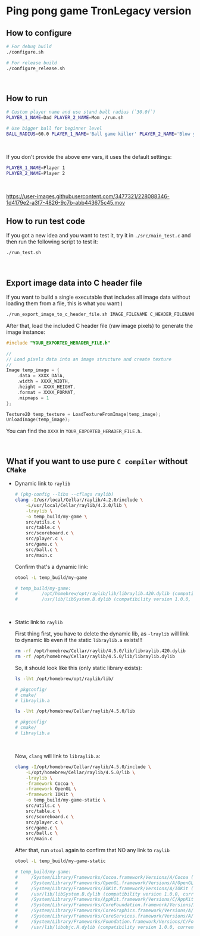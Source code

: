 # Ping pong game TronLegacy version

## How to configure

```bash
# For debug build
./configure.sh

# For release build
./configure_release.sh
```

</br>


## How to run

```bash
# Custom player name and use stand ball radius (`30.0f`)
PLAYER_1_NAME=Dad PLAYER_2_NAME=Mom ./run.sh

# Use bigger ball for beginner level
BALL_RADIUS=60.0 PLAYER_1_NAME='Ball game killer' PLAYER_2_NAME='Blow your mind' ./run.sh
```

</br>

If you don't provide the above env vars, it uses the default settings:

```bash
PLAYER_1_NAME=Player 1
PLAYER_2_NAME=Player 2
```

</br>

https://user-images.githubusercontent.com/3477321/228088346-1d4179e2-a3f7-4826-9c7b-abb443675c45.mov

## How to run test code

If you got a new idea and you want to test it, try it in `./src/main_test.c`
and then run the following script to test it:

```bash
./run_test.sh
```

</br>


## Export image data into C header file

If you want to build a single executable that includes all image data without
loading them from a file, this is what you want:)

```bash
./run_export_image_to_c_header_file.sh IMAGE_FILENAME C_HEADER_FILENAME
```

After that, load the included C header file (raw image pixels) to generate the
image instance:

```c
#include "YOUR_EXPORTED_HERADER_FILE.h"

//
// Load pixels data into an image structure and create texture
//
Image temp_image = {
    .data = XXXX_DATA,
    .width = XXXX_WIDTH,
    .height = XXXX_HEIGHT,
    .format = XXXX_FORMAT,
    .mipmaps = 1
};

Texture2D temp_texture = LoadTextureFromImage(temp_image);
UnloadImage(temp_image);
```

You can find the `XXXX` in `YOUR_EXPORTED_HERADER_FILE.h`.

</br>


## What if you want to use pure `C compiler` without `CMake`

- Dynamic link to `raylib`

    ```bash
    # (pkg-config --libs --cflags raylib)
    clang -I/usr/local/Cellar/raylib/4.2.0/include \
        -L/usr/local/Cellar/raylib/4.2.0/lib \
        -lraylib \
        -o temp_build/my-game \
        src/utils.c \
        src/table.c \
        src/scoreboard.c \
        src/player.c \
        src/game.c \
        src/ball.c \
        src/main.c
    ```

    Confirm that's a dynamic link:

    ```bash
    otool -L temp_build/my-game

    # temp_build/my-game:
    #         /opt/homebrew/opt/raylib/lib/libraylib.420.dylib (compatibility version 420.0.0, current version 4.2.0)
    #         /usr/lib/libSystem.B.dylib (compatibility version 1.0.0, current version 1319.0.0)
    ```

    </br>


- Static link to `raylib`

    First thing first, you have to delete the dynamic lib, as `-lraylib` will
    link to dynamic lib even if the static `libraylib.a` exists!!!

    ```bash
    rm -rf /opt/homebrew/Cellar/raylib/4.5.0/lib/libraylib.420.dylib
    rm -rf /opt/homebrew/Cellar/raylib/4.5.0/lib/libraylib.dylib
    ```

    So, it should look like this (only static library exists):

    ```bash
    ls -lht /opt/homebrew/opt/raylib/lib/

    # pkgconfig/
    # cmake/
    # libraylib.a

    ls -lht /opt/homebrew/Cellar/raylib/4.5.0/lib

    # pkgconfig/
    # cmake/
    # libraylib.a
    ```

    </br>

    Now, `clang` will link to `libraylib.a`:

    ```bash
    clang -I/opt/homebrew/Cellar/raylib/4.5.0/include \
        -L/opt/homebrew/Cellar/raylib/4.5.0/lib \
        -lraylib \
        -framework Cocoa \
        -framework OpenGL \
        -framework IOKit \
        -o temp_build/my-game-static \
        src/utils.c \
        src/table.c \
        src/scoreboard.c \
        src/player.c \
        src/game.c \
        src/ball.c \
        src/main.c
    ```

    After that, run `otool` again to confirm that NO any link to `raylib`

    ```bash
    otool -L temp_build/my-game-static

    # temp_build/my-game:
    #     /System/Library/Frameworks/Cocoa.framework/Versions/A/Cocoa (compatibility version 1.0.0, current version 23.0.0)
    #     /System/Library/Frameworks/OpenGL.framework/Versions/A/OpenGL (compatibility version 1.0.0, current version 1.0.0)
    #     /System/Library/Frameworks/IOKit.framework/Versions/A/IOKit (compatibility version 1.0.0, current version 275.0.0)
    #     /usr/lib/libSystem.B.dylib (compatibility version 1.0.0, current version 1319.0.0)
    #     /System/Library/Frameworks/AppKit.framework/Versions/C/AppKit (compatibility version 45.0.0, current version 2299.30.112)
    #     /System/Library/Frameworks/CoreFoundation.framework/Versions/A/CoreFoundation (compatibility version 150.0.0, current version 1953.255.0)
    #     /System/Library/Frameworks/CoreGraphics.framework/Versions/A/CoreGraphics (compatibility version 64.0.0, current version 1690.3.3)
    #     /System/Library/Frameworks/CoreServices.framework/Versions/A/CoreServices (compatibility version 1.0.0, current version 1228.0.0)
    #     /System/Library/Frameworks/Foundation.framework/Versions/C/Foundation (compatibility version 300.0.0, current version 1953.255.0)
    #     /usr/lib/libobjc.A.dylib (compatibility version 1.0.0, current version 228.0.0)
    ```

    </br>

